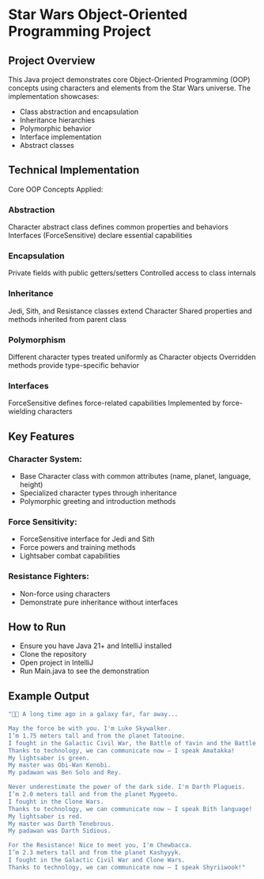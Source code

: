 ﻿# Star Wars Object-Oriented Programming Project
## Project Overview
This Java project demonstrates core Object-Oriented Programming (OOP) concepts using characters and elements from the Star Wars universe. The implementation showcases:
- Class abstraction and encapsulation
- Inheritance hierarchies
- Polymorphic behavior
- Interface implementation
- Abstract classes
## Technical Implementation
Core OOP Concepts Applied:
### Abstraction
Character abstract class defines common properties and behaviors
Interfaces (ForceSensitive) declare essential capabilities
### Encapsulation
Private fields with public getters/setters
Controlled access to class internals
### Inheritance
Jedi, Sith, and Resistance classes extend Character
Shared properties and methods inherited from parent class
### Polymorphism
Different character types treated uniformly as Character objects
Overridden methods provide type-specific behavior
### Interfaces
ForceSensitive defines force-related capabilities
Implemented by force-wielding characters
## Key Features
### Character System:
- Base Character class with common attributes (name, planet, language, height)
- Specialized character types through inheritance
- Polymorphic greeting and introduction methods
### Force Sensitivity:
- ForceSensitive interface for Jedi and Sith
- Force powers and training methods
- Lightsaber combat capabilities
### Resistance Fighters:
- Non-force using characters
- Demonstrate pure inheritance without interfaces
## How to Run
- Ensure you have Java 21+ and IntelliJ installed
- Clone the repository
- Open project in IntelliJ
- Run Main.java to see the demonstration
## Example Output
```bash
"💫✨ A long time ago in a galaxy far, far away...

May the force be with you. I'm Luke Skywalker.
I’m 1.75 meters tall and from the planet Tatooine.
I fought in the Galactic Civil War, the Battle of Yavin and the Battle of Endor.
Thanks to technology, we can communicate now — I speak Amatakka!
My lightsaber is green.
My master was Obi-Wan Kenobi.
My padawan was Ben Solo and Rey.

Never underestimate the power of the dark side. I'm Darth Plagueis.
I’m 2.0 meters tall and from the planet Mygeeto.
I fought in the Clone Wars.
Thanks to technology, we can communicate now — I speak Bith language!
My lightsaber is red.
My master was Darth Tenebrous.
My padawan was Darth Sidious.

For the Resistance! Nice to meet you, I'm Chewbacca.
I’m 2.3 meters tall and from the planet Kashyyyk.
I fought in the Galactic Civil War and Clone Wars.
Thanks to technology, we can communicate now — I speak Shyriiwook!"

```
